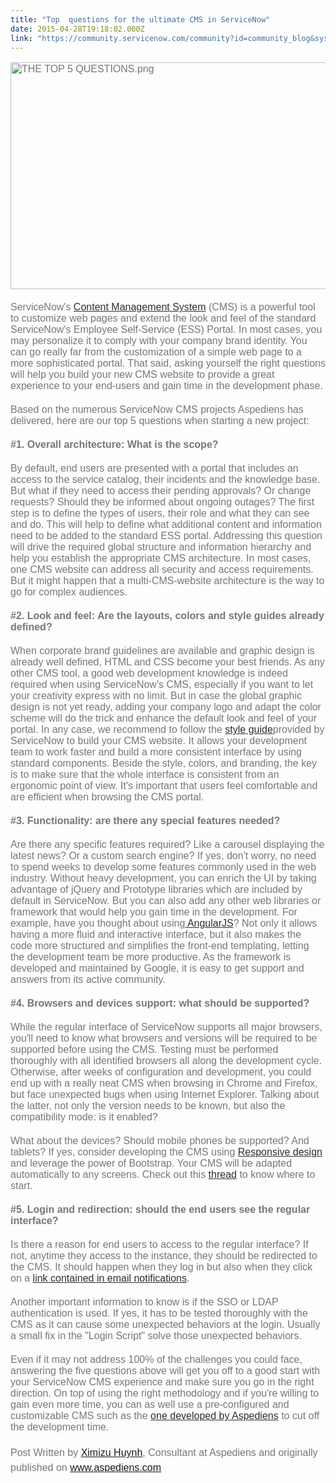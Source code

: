 ```yaml
---
title: "Top  questions for the ultimate CMS in ServiceNow"
date: 2015-04-28T19:18:02.000Z
link: "https://community.servicenow.com/community?id=community_blog&sys_id=811eae2ddbd0dbc01dcaf3231f9619e2"
---
```

<p style="margin-bottom: 20px; font-size: 16px; color: #777777; font-family: proxima-nova, sans-serif;"><img   alt="THE TOP 5 QUESTIONS.png" class="image-0 jive-image" src="fb820046db985fc03eb27a9e0f961945.iix" style="height: 363px; width: 620px;"/></p><p style="margin-bottom: 20px; font-size: 16px; color: #777777; font-family: proxima-nova, sans-serif;"><span style="font-family: arial, helvetica, sans-serif;">ServiceNow's <a title="ki.servicenow.com/index.php?title=Content_Management" href="http://wiki.servicenow.com/index.php?title=Content_Management" style="color: #2e2e2e;">Content Management System</a> (CMS) is a powerful tool to customize web pages and extend the look and feel of the standard ServiceNow's Employee Self-Service (ESS) Portal. In most cases, you may personalize it to comply with your company brand identity. You can go really far from the customization of a simple web page to a more sophisticated portal. That said, asking yourself the right questions will help you build your new CMS website to provide a great experience to your end-users and gain time in the development phase.</span></p><p style="margin-bottom: 20px; font-size: 16px; color: #777777; font-family: proxima-nova, sans-serif;"><span style="font-family: arial, helvetica, sans-serif;">Based on the numerous ServiceNow CMS projects Aspediens has delivered, here are our top 5 questions when starting a new project:</span></p><p style="margin-bottom: 20px; font-size: 16px; color: #777777; font-family: proxima-nova, sans-serif;"><span style="font-family: arial, helvetica, sans-serif;"><strong>#1. Overall architecture: What is the scope?</strong></span></p><p style="margin-bottom: 20px; font-size: 16px; color: #777777; font-family: proxima-nova, sans-serif;"><span style="font-family: arial, helvetica, sans-serif;">By default, end users are presented with a portal that includes an access to the service catalog, their incidents and the knowledge base. But what if they need to access their pending approvals? Or change requests? Should they be informed about ongoing outages? The first step is to define the types of users, their role and what they can see and do. This will help to define what additional content and information need to be added to the standard ESS portal. Addressing this question will drive the required global structure and information hierarchy and help you establish the appropriate CMS architecture. In most cases, one CMS website can address all security and access requirements. But it might happen that a multi-CMS-website architecture is the way to go for complex audiences.</span></p><p style="margin-bottom: 20px; font-size: 16px; color: #777777; font-family: proxima-nova, sans-serif;"><span style="font-family: arial, helvetica, sans-serif;"><strong>#2. Look and feel: Are the layouts, colors and style guides already defined?</strong></span></p><p style="margin-bottom: 20px; font-size: 16px; color: #777777; font-family: proxima-nova, sans-serif;"><span style="font-family: arial, helvetica, sans-serif;">When corporate brand guidelines are available and graphic design is already well defined, HTML and CSS become your best friends. As any other CMS tool, a good web development knowledge is indeed required when using ServiceNow's CMS, especially if you want to let your creativity express with no limit. But in case the global graphic design is not yet ready, adding your company logo and adapt the color scheme will do the trick and enhance the default look and feel of your portal. In any case, we recommend to follow the <a title="tyleguide.service-now.com/" href="https://styleguide.service-now.com/" style="color: #2e2e2e;">style guide</a>provided by ServiceNow to build your CMS website. It allows your development team to work faster and build a more consistent interface by using standard components. Beside the style, colors, and branding, the key is to make sure that the whole interface is consistent from an ergonomic point of view. It's important that users feel comfortable and are efficient when browsing the CMS portal.</span></p><p style="margin-bottom: 20px; font-size: 16px; color: #777777; font-family: proxima-nova, sans-serif;"><span style="font-family: arial, helvetica, sans-serif;"><strong>#3. Functionality: are there any special features needed?</strong></span></p><p style="margin-bottom: 20px; font-size: 16px; color: #777777; font-family: proxima-nova, sans-serif;"><span style="font-family: arial, helvetica, sans-serif;">Are there any specific features required? Like a carousel displaying the latest news? Or a custom search engine? If yes, don't worry, no need to spend weeks to develop some features commonly used in the web industry. Without heavy development, you can enrich the UI by taking advantage of jQuery and Prototype libraries which are included by default in ServiceNow. But you can also add any other web libraries or framework that would help you gain time in the development. For example, have you thought about using<a title="ngularjs.org/" href="https://angularjs.org/" style="color: #2e2e2e;"> AngularJS</a>? Not only it allows having a more fluid and interactive interface, but it also makes the code more structured and simplifies the front-end templating, letting the development team be more productive. As the framework is developed and maintained by Google, it is easy to get support and answers from its active community.</span></p><p style="margin-bottom: 20px; font-size: 16px; color: #777777; font-family: proxima-nova, sans-serif;"><span style="font-family: arial, helvetica, sans-serif;"><strong>#4. Browsers and devices support: what should be supported?</strong></span></p><p style="margin-bottom: 20px; font-size: 16px; color: #777777; font-family: proxima-nova, sans-serif;"><span style="font-family: arial, helvetica, sans-serif;">While the regular interface of ServiceNow supports all major browsers, you'll need to know what browsers and versions will be required to be supported before using the CMS. Testing must be performed thoroughly with all identified browsers all along the development cycle. Otherwise, after weeks of configuration and development, you could end up with a really neat CMS when browsing in Chrome and Firefox, but face unexpected bugs when using Internet Explorer. Talking about the latter, not only the version needs to be known, but also the compatibility mode: is it enabled?</span></p><p style="margin-bottom: 20px; font-size: 16px; color: #777777; font-family: proxima-nova, sans-serif;"><span style="font-family: arial, helvetica, sans-serif;">What about the devices? Should mobile phones be supported? And tablets? If yes, consider developing the CMS using <a title="" _jive_internal="true" href="/community?id=community_blog&sys_id=a87dae29dbd0dbc01dcaf3231f9619a8" style="color: #2e2e2e;">Responsive design</a> and leverage the power of Bootstrap. Your CMS will be adapted automatically to any screens. Check out this <a title="" _jive_internal="true" href="/community?id=community_question&sys_id=7c720feddb98dbc01dcaf3231f9619fd" style="color: #2e2e2e;">thread</a> to know where to start.</span></p><p style="margin-bottom: 20px; font-size: 16px; color: #777777; font-family: proxima-nova, sans-serif;"><span style="font-family: arial, helvetica, sans-serif;"><strong>#5. Login and redirection: should the end users see the regular interface?</strong></span></p><p style="margin-bottom: 20px; font-size: 16px; color: #777777; font-family: proxima-nova, sans-serif;"><span style="font-family: arial, helvetica, sans-serif;">Is there a reason for end users to access to the regular interface? If not, anytime they access to the instance, they should be redirected to the CMS. It should happen when they log in but also when they click on a <a title="ki.servicenow.com/index.php?title=Embedded:Specifying_a_URI_Field#Linking_to_Content_Pages" href="http://wiki.servicenow.com/index.php?title=Embedded:Specifying_a_URI_Field#Linking_to_Content_Pages" style="color: #2e2e2e;">link contained in email notifications</a>.</span></p><p style="margin-bottom: 20px; font-size: 16px; color: #777777; font-family: proxima-nova, sans-serif;"><span style="font-family: arial, helvetica, sans-serif;">Another important information to know is if the SSO or LDAP authentication is used. If yes, it has to be tested thoroughly with the CMS as it can cause some unexpected behaviors at the login. Usually a small fix in the "Login Script" solve those unexpected behaviors.</span></p><p style="margin-bottom: 20px; font-size: 16px; color: #777777; font-family: proxima-nova, sans-serif;"><span style="font-family: arial, helvetica, sans-serif;">Even if it may not address 100% of the challenges you could face, answering the five questions above will get you off to a good start with your ServiceNow CMS experience and make sure you go in the right direction. On top of using the right methodology and if you're willing to gain even more time, you can as well use a pre-configured and customizable CMS such as the <a title="w.aspediens.com/solutions/play/" href="http://www.aspediens.com/solutions/play/" style="color: #2e2e2e;">one developed by Aspediens</a> to cut off the development time.</span></p><p style="margin-bottom: 20px; font-size: 16px; color: #777777; font-family: proxima-nova, sans-serif;"><span style="color: #777777; font-size: 16px; font-family: arial, helvetica, sans-serif;">Post Written by </span><a __default_attr="23771" __jive_macro_name="user" class="jive_macro_user jive_macro" data-objecttype="3" data-orig-content="Ximizu Huynh" href="/community?id=community_user_profile&user=59549e61db5c1fc09c9ffb651f96196c" modifiedtitle="true" style="font-family: arial, helvetica, sans-serif; line-height: 1.5em;" title="Ximizu Huynh">Ximizu Huynh</a><span style="font-family: arial, helvetica, sans-serif; line-height: 1.5em;">, Consultant at Aspediens and originally published on <a title="w.aspediens.com/" href="http://www.aspediens.com/">www.aspediens.com</a></span></p>